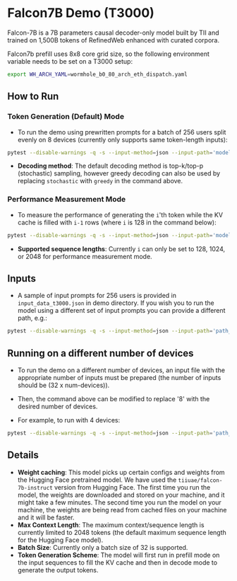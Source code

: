 # Falcon7B Demo (T3000)

Falcon-7B is a 7B parameters causal decoder-only model built by TII and trained on 1,500B tokens of RefinedWeb enhanced with curated corpora.

Falcon7b prefill uses 8x8 core grid size, so the following environment variable needs to be set on a T3000 setup:

```sh
export WH_ARCH_YAML=wormhole_b0_80_arch_eth_dispatch.yaml
```

## How to Run

### Token Generation (Default) Mode

- To run the demo using prewritten prompts for a batch of 256 users split evenly on 8 devices (currently only supports same token-length inputs):

```sh
pytest --disable-warnings -q -s --input-method=json --input-path='models/demos/t3000/falcon7b/input_data_t3000.json' models/demos/t3000/falcon7b/demo_t3000.py::test_demo_multichip[wormhole_b0-True-user_input0-8-True-default_mode_1024_stochastic]
```

- **Decoding method**: The default decoding method is top-k/top-p (stochastic) sampling, however greedy decoding can also be used by replacing `stochastic` with `greedy` in the command above.

### Performance Measurement Mode

- To measure the performance of generating the `i`'th token while the KV cache is filled with `i-1` rows (where `i` is 128 in the command below):

```sh
pytest --disable-warnings -q -s --input-method=json --input-path='models/demos/t3000/falcon7b/input_data_t3000.json' models/demos/t3000/falcon7b/demo_t3000.py::test_demo_multichip[wormhole_b0-True-user_input0-8-True-perf_mode_128_stochastic]
```

- **Supported sequence lengths**: Currently `i` can only be set to 128, 1024, or 2048 for performance measurement mode.

## Inputs

- A sample of input prompts for 256 users is provided in `input_data_t3000.json` in demo directory. If you wish you to run the model using a different set of input prompts you can provide a different path, e.g.:

```sh
pytest --disable-warnings -q -s --input-method=json --input-path='path_to_input_prompts.json' models/demos/t3000/falcon7b/demo_t3000.py::test_demo_multichip[wormhole_b0-True-user_input0-8-True-default_mode_1024_stochastic]
```

## Running on a different number of devices

- To run the demo on a different number of devices, an input file with the appropriate number of inputs must be prepared (the number of inputs should be (32 x num-devices)). 

- Then, the command above can be modified to replace '8' with the desired number of devices. 

- For example, to run with 4 devices:

```sh
pytest --disable-warnings -q -s --input-method=json --input-path='path_to_input_prompts.json' models/demos/t3000/falcon7b/demo_t3000.py::test_demo_multichip[wormhole_b0-True-user_input0-4-True-default_mode_1024_stochastic]
```

## Details

- **Weight caching**: This model picks up certain configs and weights from the Hugging Face pretrained model. We have used the `tiiuae/falcon-7b-instruct` version from Hugging Face. The first time you run the model, the weights are downloaded and stored on your machine, and it might take a few minutes. The second time you run the model on your machine, the weights are being read from cached files on your machine and it will be faster.
- **Max Context Length**: The maximum context/sequence length is currently limited to 2048 tokens (the default maximum sequence length for the Hugging Face model).
- **Batch Size**: Currently only a batch size of 32 is supported.
- **Token Generation Scheme**: The model will first run in prefill mode on the input sequences to fill the KV cache and then in decode mode to generate the output tokens.
